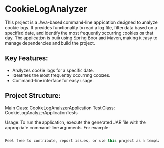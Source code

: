 # CookieLogAnalyzer
This project is a Java-based command-line application designed to analyze cookie logs. It provides functionality to read a log file, filter data based on a specified date, and identify the most frequently occurring cookies on that day. The application is built using Spring Boot and Maven, making it easy to manage dependencies and build the project.

## Key Features:
- Analyzes cookie logs for a specific date.
- Identifies the most frequently occurring cookies.
- Command-line interface for easy usage.

## Project Structure:
Main Class: CookieLogAnalyzerApplication
Test Class: CookieLogAnalyzerApplicationTests

Usage:
To run the application, execute the generated JAR file with the appropriate command-line arguments. For example:

``` java -jar CookieLogAnalyzer-0.0.1-SNAPSHOT.jar -f /path/to/your/cookie_log.csv -d 2023-12-23

Feel free to contribute, report issues, or use this project as a template for similar log analysis tasks.
